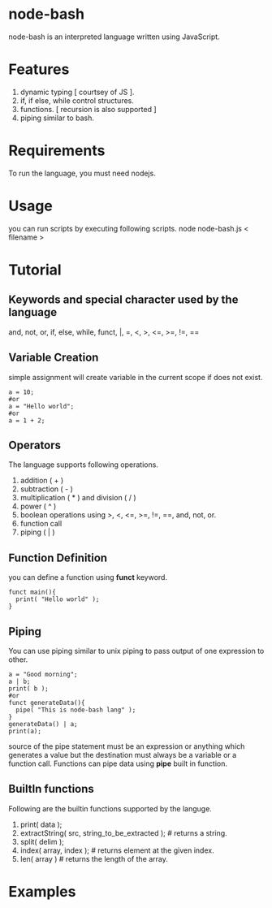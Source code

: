 node-bash
=========

node-bash is an interpreted language written using JavaScript.

Features
=========
1. dynamic typing [ courtsey of JS ].
2. if, if else, while control structures.
3. functions. [ recursion is also supported ]
4. piping similar to bash.

Requirements
============
To run the language, you must need nodejs.

Usage
=====
you can run scripts by executing following scripts.
node node-bash.js < filename >

Tutorial
========

Keywords and special character used by the language
---------------------------------------------------
and, not, or, if, else, while, funct, |, =, <, >, <=, >=, !=, ==

Variable Creation
-----------------
simple assignment will create variable in the current scope if does not exist.

    a = 10;
    #or
    a = "Hello world";
    #or
    a = 1 + 2;

Operators
---------
The language supports following operations.
1. addition ( + )
2. subtraction ( - )
3. multiplication ( * ) and division ( / )
4. power ( ^ )
5. boolean operations using >, <, <=, >=, !=, ==, and, not, or.
6. function call
7. piping ( | )

Function Definition
-------------------
you can define a function using <b>funct</b> keyword.

    funct main(){
      print( "Hello world" );
    }

Piping
-------
You can use piping similar to unix piping to pass output of one expression to other.

    a = "Good morning";
    a | b;
    print( b );
    #or
    funct generateData(){
      pipe( "This is node-bash lang" );
    }
    generateData() | a;
    print(a);
  
source of the pipe statement must be an expression or anything which generates a value but the destination must always
be a variable or a function call.
Functions can pipe data using <b>pipe</b> built in function.

BuiltIn functions
-----------------
Following are the builtin functions supported by the languge.
1. print( data );
2. extractString( src, string_to_be_extracted ); # returns a string.
3. split( delim );
4. index( array, index ); # returns element at the given index.
5. len( array ) # returns the length of the array.

Examples
========
